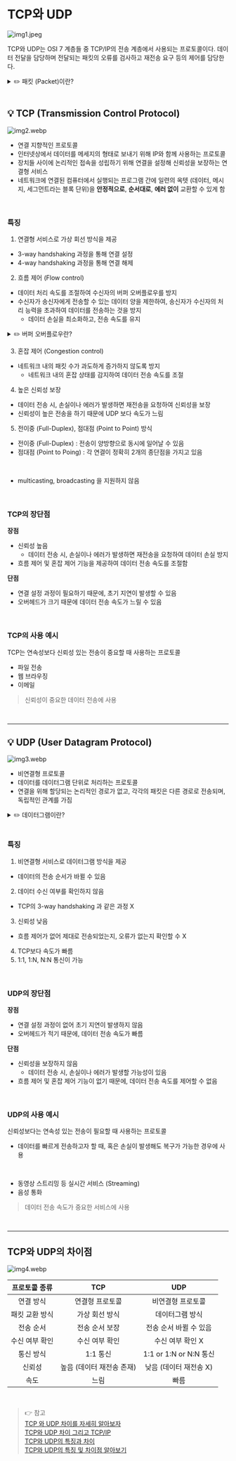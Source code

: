 # TCP와 UDP

![img1.jpeg](img1.jpeg)

TCP와 UDP는 OSI 7 계층들 중 TCP/IP의 전송 계층에서 사용되는 프로토콜이다. 데이터 전달을 담당하며 전달되는 패킷의 오류를 검사하고 재전송 요구 등의 제어를 담당한다.

<details>
<summary>✏️ 패킷 (Packet)이란?</summary>

인터넷 내에서 데이터를 보내기 위한 경로배정(라우팅)을 효율적으로 하기 위해서 데이터를 여러 개의 조각들로 나누어 전송을 하는데 이때, 이 조각을 패킷이라고 함
</details>

<br>

## 💡 TCP (Transmission Control Protocol)

![img2.webp](img2.webp)

- 연결 지향적인 프로토콜
- 인터넷상에서 데이터를 메세지의 형태로 보내기 위해 IP와 함께 사용하는 프로토콜
- 장치들 사이에 논리적인 접속을 성립하기 위해 연결을 설정해 신뢰성을 보장하는 연결형 서비스
- 네트워크에 연결된 컴퓨터에서 실행되는 프로그램 간에 일련의 옥텟 (데이터, 메시지, 세그먼트라는 블록 단위)을 **안정적으로**, **순서대로**, **에러 없이** 교환할 수 있게 함

<br>

### 특징

1. 연결형 서비스로 가상 회선 방식을 제공

- 3-way handshaking 과정을 통해 연결 설정
- 4-way handshaking 과정을 통해 연결 해제


2. 흐름 제어 (Flow control)

- 데이터 처리 속도를 조절하여 수신자의 버퍼 오버플로우를 방지
- 수신자가 송신자에게 전송할 수 있는 데이터 양을 제한하여, 송신자가 수신자의 처리 능력을 초과하여 데이터를 전송하는 것을 방지
  - 데이터 손실을 최소화하고, 전송 속도를 유지

<details>
<summary>✏️ 버퍼 오버플로우란?</summary>

사용자(수신자)가 입력한 데이터의 크기가 너무 과하여 제한된 버퍼용량에서 넘침을 의미
</details>

3. 혼잡 제어 (Congestion control)

- 네트워크 내의 패킷 수가 과도하게 증가하지 않도록 방지
  - 네트워크 내의 혼잡 상태를 감지하여 데이터 전송 속도를 조절

4. 높은 신뢰성 보장

- 데이터 전송 시, 손실이나 에러가 발생하면 재전송을 요청하여 신뢰성을 보장
- 신뢰성이 높은 전송을 하기 때문에 UDP 보다 속도가 느림

5. 전이중 (Full-Duplex), 점대점 (Point to Point) 방식

- 전이중 (Full-Duplex) : 전송이 양방향으로 동시에 일어날 수 있음
- 점대점 (Point to Poing) : 각 연결이 정확히 2개의 종단점을 가지고 있음

<br>
  
- multicasting, broadcasting 을 지원하지 않음

<br>

### TCP의 장단점

**장점**

- 신뢰성 높음
  - 데이터 전송 시, 손실이나 에러가 발생하면 재전송을 요청하여 데이터 손실 방지
- 흐름 제어 및 혼잡 제어 기능을 제공하여 데이터 전송 속도를 조절함

**단점**
  
- 연결 설정 과정이 필요하기 때문에, 초기 지연이 발생할 수 있음
- 오버헤드가 크기 때문에 데이터 전송 속도가 느릴 수 있음

<br>

### TCP의 사용 예시

TCP는 연속성보다 신뢰성 있는 전송이 중요할 때 사용하는 프로토콜

- 파일 전송
- 웹 브라우징
- 이메일

> 신뢰성이 중요한 데이터 전송에 사용

<br>

- - -

## 💡 UDP (User Datagram Protocol)

![img3.webp](img3.webp)

- 비연결형 프로토콜
- 데이터를 데이터그램 단위로 처리하는 프로토콜
- 연결을 위해 할당되는 논리적인 경로가 없고, 각각의 패킷은 다른 경로로 전송되며, 독립적인 관계를 가짐

<details>
<summary>✏️ 데이터그램이란?</summary>

여기서 데이터그램이란 독립적인 관계를 지니는 패킷이라는 뜻
</details>
<br>

### 특징

1. 비연결형 서비스로 데이터그램 방식을 제공

- 데이터의 전송 순서가 바뀔 수 있음

2. 데이터 수신 여부를 확인하지 않음

- TCP의 3-way handshaking 과 같은 과정 X

3. 신뢰성 낮음

- 흐름 제어가 없어 제대로 전송되었는지, 오류가 없는지 확인할 수 X

4. TCP보다 속도가 빠름
5. 1:1, 1:N, N:N 통신이 가능

<br>

### UDP의 장단점

**장점**

- 연결 설정 과정이 없어 초기 지연이 발생하지 않음
- 오버헤드가 적기 때문에, 데이터 전송 속도가 빠름

**단점**

- 신뢰성을 보장하지 않음
  - 데이터 전송 시, 손실이나 에러가 발생할 가능성이 있음
- 흐름 제어 및 혼잡 제어 기능이 없기 때문에, 데이터 전송 속도를 제어할 수 없음

<br>

### UDP의 사용 예시

신뢰성보다는 연속성 있는 전송이 필요할 때 사용하는 프로토콜
- 데이터를 빠르게 전송하고자 할 때, 혹은 손실이 발생해도 복구가 가능한 경우에 사용

<br>

- 동영상 스트리밍 등 실시간 서비스 (Streaming)
- 음성 통화

> 데이터 전송 속도가 중요한 서비스에 사용

<br>

- - -

## TCP와 UDP의 차이점

![img4.webp](img4.webp)

프로토콜 종류|TCP|UDP
:---:|:---:|:---:
연결 방식|연결형 프로토콜|비연결형 프로토콜
패킷 교환 방식|가상 회선 방식|데이터그램 방식
전송 순서|전송 순서 보장|전송 순서 바뀔 수 있음
수신 여부 확인|수신 여부 확인|수신 여부 확인 X
통신 방식|1:1 통신|1:1 or 1:N or N:N 통신
신뢰성|높음 (데이터 재전송 존재)|낮음 (데이터 재전송 X)
속도|느림|빠름

<br>

> 👉 참고<br>
> [TCP 와 UDP 차이를 자세히 알아보자](https://velog.io/@hidaehyunlee/TCP-%EC%99%80-UDP-%EC%9D%98-%EC%B0%A8%EC%9D%B4) <br>
> [TCP와 UDP 차이 그리고 TCP/IP](https://madplay.github.io/post/network-tcp-udp-tcpip) <br>
> [TCP와 UDP의 특징과 차이](https://mangkyu.tistory.com/15) <br>
> [TCP와 UDP의 특징 및 차이점 알아보기](https://dev-coco.tistory.com/144)
